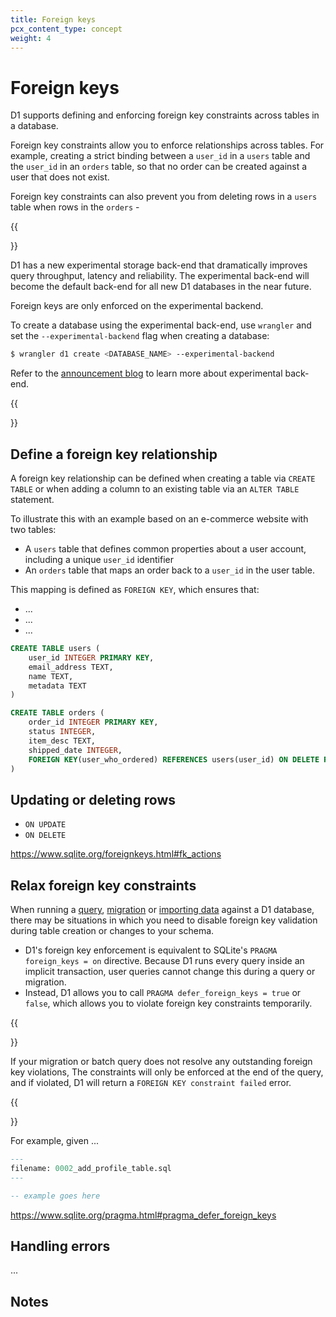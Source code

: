 ```yaml
---
title: Foreign keys
pcx_content_type: concept
weight: 4
---
```


# Foreign keys

D1 supports defining and enforcing foreign key constraints across tables in a database.

Foreign key constraints allow you to enforce relationships across tables. For example, creating a strict binding between a `user_id` in a `users` table and the `user_id` in an `orders` table, so that no order can be created against a user that does not exist.

Foreign key constraints can also prevent you from deleting rows in a `users` table when rows in the `orders` - 

{{<Aside type="note" heading="New experimental back-end">}}

D1 has a new experimental storage back-end that dramatically improves query throughput, latency and reliability. The experimental back-end will become the default back-end for all new D1 databases in the near future.

Foreign keys are only enforced on the experimental backend.

To create a database using the experimental back-end, use `wrangler` and set the `--experimental-backend` flag when creating a database: 

```sh
$ wrangler d1 create <DATABASE_NAME> --experimental-backend
```

Refer to the [announcement blog](https://blog.cloudflare.com/d1-turning-it-up-to-11/) to learn more about experimental back-end.

{{</Aside>}}


## Define a foreign key relationship

A foreign key relationship can be defined when creating a table via `CREATE TABLE` or when adding a column to an existing table via an `ALTER TABLE` statement.

To illustrate this with an example based on an e-commerce website with two tables:

* A `users` table that defines common properties about a user account, including a unique `user_id` identifier
* An `orders` table that maps an order back to a `user_id` in the user table.

This mapping is defined as `FOREIGN KEY`, which ensures that:

* ...
* ...
* ...

```sql
CREATE TABLE users (
    user_id INTEGER PRIMARY KEY,
    email_address TEXT,
    name TEXT,
    metadata TEXT
)

CREATE TABLE orders (
    order_id INTEGER PRIMARY KEY,
    status INTEGER,
    item_desc TEXT,
    shipped_date INTEGER,
    FOREIGN KEY(user_who_ordered) REFERENCES users(user_id) ON DELETE RESTRICT
)
```



## Updating or deleting rows

* `ON UPDATE`
* `ON DELETE`

https://www.sqlite.org/foreignkeys.html#fk_actions

## Relax foreign key constraints

When running a [query](/d1/platform/client-api/), [migration](/d1/platform/migrations/) or [importing data](/d1/learning/importing-data/) against a D1 database, there may be situations in which you need to disable foreign key validation during table creation or changes to your schema.

* D1's foreign key enforcement is equivalent to SQLite's `PRAGMA foreign_keys = on` directive. Because D1 runs every query inside an implicit transaction, user queries cannot change this during a query or migration.
* Instead, D1 allows you to call `PRAGMA defer_foreign_keys = true` or `false`, which allows you to violate foreign key constraints temporarily.

{{<Aside type="warning">}}

If your migration or batch query does not resolve any outstanding foreign key violations, 
The constraints will only be enforced at the end of the query, and if violated, D1 will return a `FOREIGN KEY constraint failed` error.

{{</Aside>}}

For example, given ...

```sql
---
filename: 0002_add_profile_table.sql
---

-- example goes here

```

https://www.sqlite.org/pragma.html#pragma_defer_foreign_keys

## Handling errors

...



## Notes
